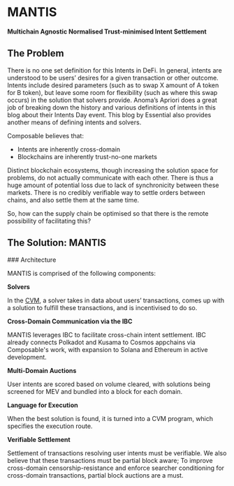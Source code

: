 # MANTIS

**Multichain Agnostic Normalised Trust-minimised Intent Settlement**
## The Problem

There is no one set definition for this Intents in DeFi. In general, intents are understood to be users’ desires for a given transaction or other outcome. Intents include desired parameters (such as to swap X amount of A token for B token), but leave some room for flexibility (such as where this swap occurs) in the solution that solvers provide. Anoma’s Apriori does a great job of breaking down the history and various definitions of intents in this blog about their Intents Day event. This blog by Essential also provides another means of defining intents and solvers.

Composable believes that:

- Intents are inherently cross-domain
- Blockchains are inherently trust-no-one markets

Distinct blockchain ecosystems, though increasing the solution space for problems, do not actually communicate with each other. There is thus a huge amount of potential loss due to lack of synchronicity between these markets. There is no credibly verifiable way to settle orders between chains, and also settle them at the same time. 

So, how can the supply chain be optimised so that there is the remote possibility of facilitating this?

## The Solution: MANTIS

### Architecture

MANTIS is comprised of the following components:

**Solvers**

In the [CVM](./cvm.md), a solver takes in data about users’ transactions, comes up with a solution to fulfill these transactions, and is incentivised to do so.

**Cross-Domain Communication via the IBC**

MANTIS leverages IBC to facilitate cross-chain intent settlement. IBC already connects Polkadot and Kusama to Cosmos appchains via Composable's work, with expansion to Solana and Ethereum in active development. 

**Multi-Domain Auctions**

User intents are scored based on volume cleared, with solutions being screened for MEV and bundled into a block for each domain.

**Language for Execution**

When the best solution is found, it is turned into a CVM program, which specifies the execution route.

**Verifiable Settlement**

Settlement of transactions resolving user intents must be verifiable. We also believe that these transactions must be partial block aware; To improve cross-domain censorship-resistance and enforce searcher conditioning for cross-domain transactions, partial block auctions are a must.

